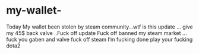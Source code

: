# my-wallet-
Today My wallet been stolen by steam community…wtf is this update … give my 45$ back valve ..Fuck off update Fuck off banned my steam market …fuck you gaben and valve fuck off steam I’m fucking done play your fucking dota2 
